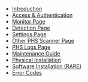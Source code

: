 <!-- docs/_sidebar.md -->
* [Introduction](README.md)
* [Access & Authentication](_page_access_auth.md)
* [Monitor Page](_page_monitor.md)
* [Detection Page](_page_detection.md)
* [Settings Page](_page_settings.md)
* [Other PHS Scanner Page](_page_phs_scan.md)
* [PHS Logs Page](_page_logs.md)
* [Maintenance Guide](./Maintenance/README.md)
* [Physical Installation](_page_physical.md)
* [Software Installation (RARE)](_page_software.md)
* [Error Codes](_page_error_codes.md)
<!-- * [Developers Guide](_page_devguide.md) -->